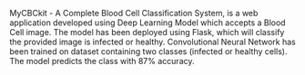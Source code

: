 MyCBCkit - A Complete Blood Cell Classification System, is a web application developed using Deep Learning Model which accepts a Blood Cell image. 
The model has been deployed using Flask, which will classify the provided image is infected or healthy.
Convolutional Neural Network has been trained on dataset containing two classes (infected or healthy cells).
The model predicts the class with 87% accuracy.
